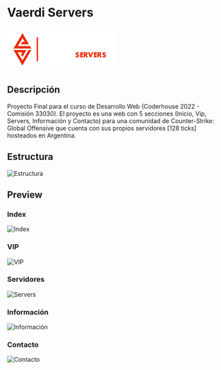 # Vaerdi Servers 
![](https://github.com/JuanDenis/coderhouse/blob/main/img/vaerdi.png)

## Descripción

Proyecto Final para el curso de Desarrollo Web (Coderhouse 2022 - Comisión 33030). El proyecto es una web con 5 secciones (Inicio, Vip, Servers, Información y Contacto) 
para una comunidad de Counter-Strike: Global Offensive que cuenta con sus propios servidores [128 ticks] hosteados en Argentina.

## Estructura

![Estructura](https://res.cloudinary.com/vaerdi/image/upload/v1663570295/Screenshot_21_ooefcr.png)

## Preview

### Index

![Index](https://res.cloudinary.com/vaerdi/image/upload/v1663475725/unknown_1_cjbp9q.png)

### VIP

![VIP](https://res.cloudinary.com/vaerdi/image/upload/v1663569704/Screenshot_15_dj9jeq.png)

### Servidores

![Servers](https://res.cloudinary.com/vaerdi/image/upload/v1663569706/Screenshot_16_q4g1vv.png)

### Información

![Información](https://res.cloudinary.com/vaerdi/image/upload/v1663569756/Screenshot_17_hyit8r.png)

### Contacto

![Contacto](https://res.cloudinary.com/vaerdi/image/upload/v1663569752/Screenshot_18_tovwmp.png)






